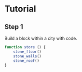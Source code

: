 # Tutorial

## Step 1
Build a block within a city with code. 

```javascript
function store () {
    stone_floor()
    stone_walls()
    stone_roof()
}
```

